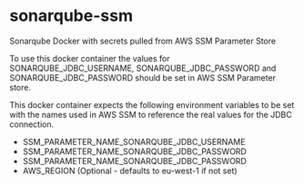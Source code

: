 # sonarqube-ssm
Sonarqube Docker with secrets pulled from AWS SSM Parameter Store

To use this docker container the values for SONARQUBE_JDBC_USERNAME, SONARQUBE_JDBC_PASSWORD and SONARQUBE_JDBC_PASSWORD should be set in AWS SSM Parameter store.

This docker container expects the following environment variables to be set with the names used in AWS SSM to reference the real values for the JDBC connection.

 - SSM_PARAMETER_NAME_SONARQUBE_JDBC_USERNAME
 - SSM_PARAMETER_NAME_SONARQUBE_JDBC_PASSWORD
 - SSM_PARAMETER_NAME_SONARQUBE_JDBC_PASSWORD
 - AWS_REGION (Optional - defaults to eu-west-1 if not set)
